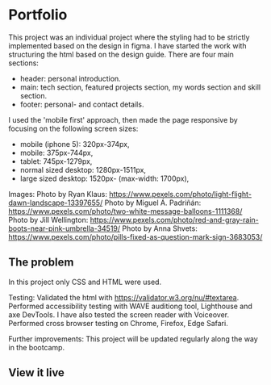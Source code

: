 # Portfolio

This project was an individual project where the styling had to be strictly implemented based on the design in figma.
I have started the work with structuring the html based on the design guide.
There are four main sections:

- header: personal introduction.
- main: tech section, featured projects section, my words section and skill section.
- footer: personal- and contact details.

I used the 'mobile first' approach, then made the page responsive by focusing on the following screen sizes:

- mobile (iphone 5): 320px-374px,
- mobile: 375px-744px,
- tablet: 745px-1279px,
- normal sized desktop: 1280px-1511px,
- large sized desktop: 1520px- (max-width: 1700px),

Images:
Photo by Ryan Klaus: https://www.pexels.com/photo/light-flight-dawn-landscape-13397655/
Photo by Miguel Á. Padriñán: https://www.pexels.com/photo/two-white-message-balloons-1111368/
Photo by Jill Wellington: https://www.pexels.com/photo/red-and-gray-rain-boots-near-pink-umbrella-34519/
Photo by Anna Shvets: https://www.pexels.com/photo/pills-fixed-as-question-mark-sign-3683053/

## The problem

In this project only CSS and HTML were used.

Testing:
Validated the html with https://validator.w3.org/nu/#textarea.
Performed accessibility testing with WAVE auditiong tool, Lighthouse and axe DevTools.
I have also tested the screen reader with Voiceover.
Performed cross browser testing on Chrome, Firefox, Edge Safari.

Further improvements:
This project will be updated regularly along the way in the bootcamp.

## View it live
